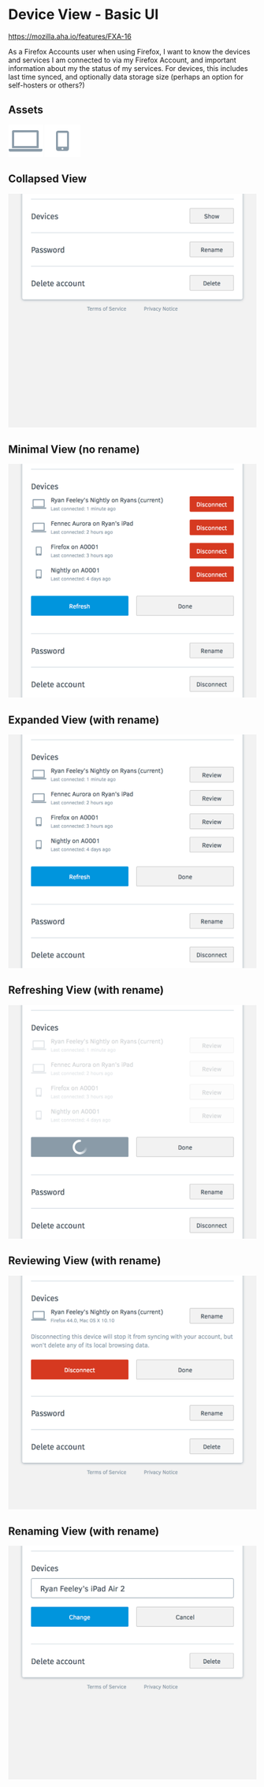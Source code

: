 
Device View - Basic UI
======================

https://mozilla.aha.io/features/FXA-16

As a Firefox Accounts user when using Firefox, I want to know the devices and services I am connected to via my Firefox Account, and important information about my the status of my services. For devices, this includes last time synced, and optionally data storage size (perhaps an option for self-hosters or others?)

## Assets
![PC Icon](device-icon-pc.png)
![PC Icon](device-icon-mobile.png)

## Collapsed View
![Collapsed View](devices1-collapsed.png)

## Minimal View (no rename)
![Collapsed View](devices6-disconnect-and-refresh-only.png)

## Expanded View (with rename)
![Expanded View](devices2-expanded.png)

## Refreshing View (with rename)
![Refreshing View](devices3-refreshing.png)

## Reviewing View (with rename)
![Reviewing View](devices4-reviewing.png)

## Renaming View (with rename)
![Renaming View](devices5-renaming.png)
